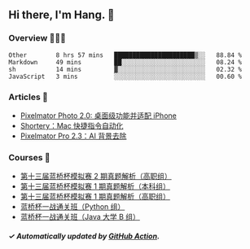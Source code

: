 ## Hi there, I'm Hang. 👋

### Overview 👨🏻‍💻

<!--START_SECTION:waka-->
```text
Other        8 hrs 57 mins   ██████████████████████▒░░   88.84 % 
Markdown     49 mins         ██░░░░░░░░░░░░░░░░░░░░░░░   08.24 % 
sh           14 mins         ▓░░░░░░░░░░░░░░░░░░░░░░░░   02.32 % 
JavaScript   3 mins          ░░░░░░░░░░░░░░░░░░░░░░░░░   00.60 % 
```
<!--END_SECTION:waka-->

### Articles 📝

<!-- BLOG:START -->
- [Pixelmator Photo 2.0: 桌面级功能并适配 iPhone](https://huhuhang.com/post/product-hunt/product-hunt-n250?from=github)
- [Shortery：Mac 快捷指令自动化](https://huhuhang.com/post/product-hunt/product-hunt-n249?from=github)
- [Pixelmator Pro 2.3：AI 背景去除](https://huhuhang.com/post/product-hunt/product-hunt-n248?from=github)<!-- BLOG:END -->

### Courses 🔗

<!-- SYL:START -->
- [第十三届蓝桥杯模拟赛 2 期真题解析（高职组）](https://www.lanqiao.cn/courses/7616/)
- [第十三届蓝桥杯模拟赛 1 期真题解析（本科组）](https://www.lanqiao.cn/courses/5719/)
- [第十三届蓝桥杯模拟赛 1 期真题解析（高职组）](https://www.lanqiao.cn/courses/5718/)
- [蓝桥杯一战通关班（Python 组）](https://www.lanqiao.cn/courses/5494/)
- [蓝桥杯一战通关班（Java 大学 B 组）](https://www.lanqiao.cn/courses/5493/)
<!-- SYL:END -->

##### ✓ Automatically updated by [GitHub Action](https://github.com/huhuhang/huhuhang/actions).
